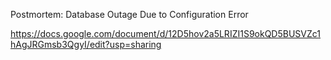 Postmortem: Database Outage Due to Configuration Error

https://docs.google.com/document/d/12D5hov2a5LRIZI1S9okQD5BUSVZc1hAgJRGmsb3QgyI/edit?usp=sharing